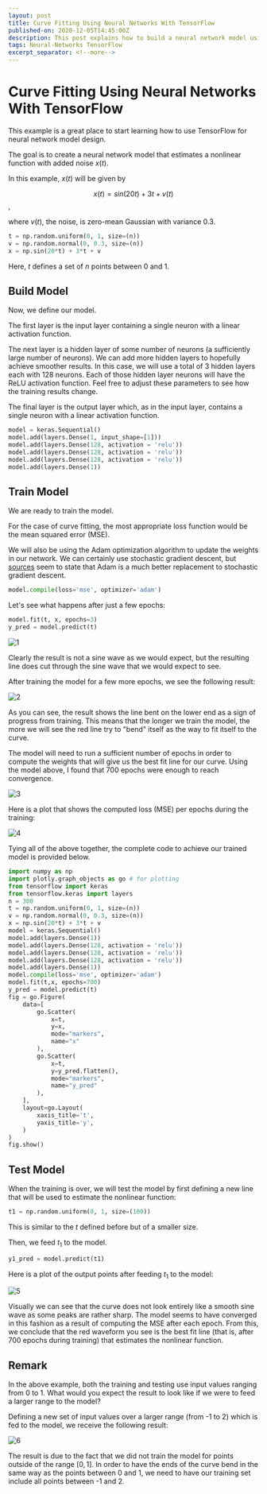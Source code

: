 ```yaml
---
layout: post
title: Curve Fitting Using Neural Networks With TensorFlow
published-on: 2020-12-05T14:45:00Z
description: This post explains how to build a neural network model using TensorFlow to perform nonlinear fitting.
tags: Neural-Networks TensorFlow
excerpt_separator: <!--more-->
---
```


# Curve Fitting Using Neural Networks With TensorFlow

This example is a great place to start learning how to use TensorFlow for neural network model design.

The goal is to create a neural network model that estimates a nonlinear function with added noise $x(t)$.
<!--more-->
In this example, $x(t)$ will be given by

$$x(t) = sin(20t) + 3t + v(t)$$,

where $v(t)$, the noise, is zero-mean Gaussian with variance 0.3.

```python
t = np.random.uniform(0, 1, size=(n))
v = np.random.normal(0, 0.3, size=(n))
x = np.sin(20*t) + 3*t + v
```

Here, $t$ defines a set of $n$ points between 0 and 1.

## Build Model

Now, we define our model.

The first layer is the input layer containing a single neuron with a linear activation function.

The next layer is a hidden layer of some number of neurons (a sufficiently large number of neurons). We can add more hidden layers to hopefully achieve smoother results. In this case, we will use a total of 3 hidden layers each with 128 neurons. Each of those hidden layer neurons will have the ReLU activation function. Feel free to adjust these parameters to see how the training results change.

The final layer is the output layer which, as in the input layer, contains a single neuron with a linear activation function.

```python
model = keras.Sequential()
model.add(layers.Dense(1, input_shape=[1]))
model.add(layers.Dense(128, activation = 'relu'))
model.add(layers.Dense(128, activation = 'relu'))
model.add(layers.Dense(128, activation = 'relu'))
model.add(layers.Dense(1))
```

## Train Model

We are ready to train the model.

For the case of curve fitting, the most appropriate loss function would be the mean squared error (MSE).

We will also be using the Adam optimization algorithm to update the weights in our network. We can certainly use stochastic gradient descent, but [sources](https://machinelearningmastery.com/adam-optimization-algorithm-for-deep-learning/) seem to state that Adam is a much better replacement to stochastic gradient descent.

```python
model.compile(loss='mse', optimizer='adam')
```

Let's see what happens after just a few epochs:

```python
model.fit(t, x, epochs=3)
y_pred = model.predict(t)
```

![1](/assets/img/20201205-1.png)

Clearly the result is not a sine wave as we would expect, but the resulting line does cut through the sine wave that we would expect to see.

After training the model for a few more epochs, we see the following result:

![2](/assets/img/20201205-2.png)

As you can see, the result shows the line bent on the lower end as a sign of progress from training. This means that the longer we train the model, the more we will see the red line try to "bend" itself as the way to fit itself to the curve.

The model will need to run a sufficient number of epochs in order to compute the weights that will give us the best fit line for our curve. Using the model above, I found that 700 epochs were enough to reach convergence.

![3](/assets/img/20201205-3.png)

Here is a plot that shows the computed loss (MSE) per epochs during the training:

![4](/assets/img/20201205-4.png)

Tying all of the above together, the complete code to achieve our trained model is provided below.

```python
import numpy as np
import plotly.graph_objects as go # for plotting
from tensorflow import keras
from tensorflow.keras import layers
n = 300
t = np.random.uniform(0, 1, size=(n))
v = np.random.normal(0, 0.3, size=(n))
x = np.sin(20*t) + 3*t + v
model = keras.Sequential()
model.add(layers.Dense(1))
model.add(layers.Dense(128, activation = 'relu'))
model.add(layers.Dense(128, activation = 'relu'))
model.add(layers.Dense(128, activation = 'relu'))
model.add(layers.Dense(1))
model.compile(loss='mse', optimizer='adam')
model.fit(t,x, epochs=700)
y_pred = model.predict(t)
fig = go.Figure(
    data=[
        go.Scatter(
            x=t,
            y=x,
            mode="markers",
            name="x"
        ),
        go.Scatter(
            x=t,
            y=y_pred.flatten(),
            mode="markers",
            name="y_pred"
        ),
    ],
    layout=go.Layout(
        xaxis_title='t',
        yaxis_title='y',
    )
)
fig.show()
```

## Test Model

When the training is over, we will test the model by first defining a new line that will be used to estimate the nonlinear function:

```python
t1 = np.random.uniform(0, 1, size=(100))
```

This is similar to the $t$ defined before but of a smaller size.

Then, we feed $t_1$ to the model.

```python
y1_pred = model.predict(t1)
```

Here is a plot of the output points after feeding $t_1$ to the model:

![5](/assets/img/20201205-5.png)

Visually we can see that the curve does not look entirely like a smooth sine wave as some peaks are rather sharp. The model seems to have converged in this fashion as a result of computing the MSE after each epoch. From this, we conclude that the red waveform you see is the best fit line (that is, after 700 epochs during training) that estimates the nonlinear function.

## Remark

In the above example, both the training and testing use input values ranging from 0 to 1. What would you expect the result to look like if we were to feed a larger range to the model?

Defining a new set of input values over a larger range (from -1 to 2) which is fed to the model, we receive the following result:

![6](/assets/img/20201205-6.png)

The result is due to the fact that we did not train the model for points outside of the range $[0,1]$. In order to have the ends of the curve bend in the same way as the points between 0 and 1, we need to have our training set include all points between -1 and 2.

